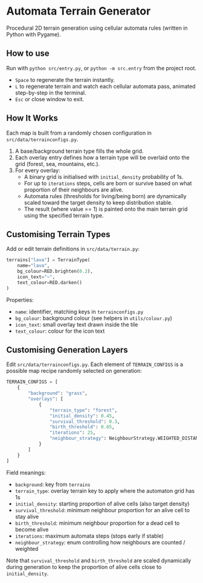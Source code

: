 # Automata Terrain Generator

Procedural 2D terrain generation using cellular automata rules (written in Python with Pygame).

## How to use

Run with `python src/entry.py`, or `python -m src.entry` from the project root.

-   `Space` to regenerate the terrain instantly.
-   `L` to regenerate terrain and watch each cellular automata pass, animated step-by-step in the terminal.
-   `Esc` or close window to exit.

## How It Works

Each map is built from a randomly chosen configuration in `src/data/terrainconfigs.py`.

1. A base/background terrain type fills the whole grid.
2. Each overlay entry defines how a terrain type will be overlaid onto the grid (forest, sea, mountains, etc.).
3. For every overlay:
    - A binary grid is initialised with `initial_density` probability of 1s.
    - For up to `iterations` steps, cells are born or survive based on what proportion of their neighbours are alive.
    - Automata rules (thresholds for living/being born) are dynamically scaled toward the target density to keep distribution stable.
    - The result (where value == 1) is painted onto the main terrain grid using the specified terrain type.

## Customising Terrain Types

Add or edit terrain definitions in `src/data/terrain.py`:

```python
terrains["lava"] = TerrainType(
    name="lava",
    bg_colour=RED.brighten(0.2),
    icon_text="~",
    text_colour=RED.darken()
)
```

Properties:

-   `name`: identifier, matching keys in `terrainconfigs.py`
-   `bg_colour`: background colour (see helpers in `utils/colour.py`)
-   `icon_text`: small overlay text drawn inside the tile
-   `text_colour`: colour for the icon text

## Customising Generation Layers

Edit `src/data/terrainconfigs.py`. Each element of `TERRAIN_CONFIGS` is a possible map recipe randomly selected on generation:

```python
TERRAIN_CONFIGS = [
    {
        "background": "grass",
        "overlays": [
            {
                "terrain_type": "forest",
                "initial_density": 0.45,
                "survival_threshold": 0.3,
                "birth_threshold": 0.65,
                "iterations": 25,
                "neighbour_strategy": NeighbourStrategy.WEIGHTED_DISTANCE
            }
        ]
    }
]
```

Field meanings:

-   `background`: key from `terrains`
-   `terrain_type`: overlay terrain key to apply where the automaton grid has 1s
-   `initial_density`: starting proportion of alive cells (also target density)
-   `survival_threshold`: minimum neighbour proportion for an alive cell to stay alive
-   `birth_threshold`: minimum neighbour proportion for a dead cell to become alive
-   `iterations`: maximum automata steps (stops early if stable)
-   `neighbour_strategy`: enum controlling how neighbours are counted / weighted

Note that `survival_threshold` and `birth_threshold` are scaled dynamically during generation to keep the proportion of alive cells close to `initial_density`.

